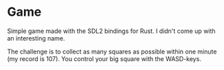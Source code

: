 <h1>Game</h1>

<div>
  <p>Simple game made with the SDL2 bindings for Rust. I didn't come up with an interesting name.</p>
  <p>The challenge is to collect as many squares as possible within one minute (my record is 107). You control your big square with the WASD-keys.</p>
</div>
